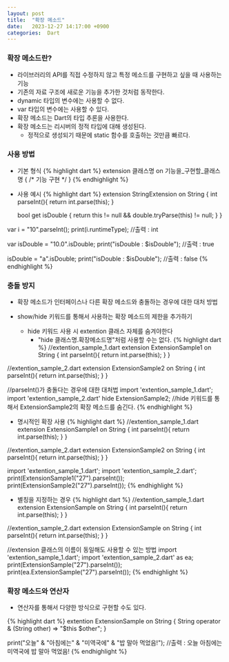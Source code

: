 ```yaml
---
layout: post
title:  "확장 메소드"
date:   2023-12-27 14:17:00 +0900
categories:  Dart
---
```


### 확장 메소드란?

- 라이브러리의 API를 직접 수정하지 않고 특정 메소드를 구현하고 싶을 때 사용하는 기능
- 기존의 자료 구조에 새로운 기능을 추가한 것처럼 동작한다.
- dynamic 타입의 변수에는 사용할 수 없다.
- var 타입의 변수에는 사용할 수 있다.
- 확장 메소드는 Dart의 타입 추론을 사용한다.
- 확장 메소드는 리시버의 정적 타입에 대해 생성된다.
    - 정적으로 생성되기 때문에 static 함수를 호출하는 것만큼 빠르다.

### 사용 방법

- 기본 형식
{% highlight dart %}
extension 클래스명 on 기능을_구현할_클래스명 {
    /* 기능 구현 */
}
{% endhighlight %}

- 사용 예시
{% highlight dart %}
extension StringExtension on String {
    int parseInt(){
        return int.parse(this);
    }

    bool get isDouble {
        return this != null && double.tryParse(this) != null;
    }
}

var i = "10".parseInt();
print(i.runtimeType); //출력 : int
  
var isDouble = "10.0".isDouble;
print("isDouble : $isDouble"); //출력 : true

isDouble = "a".isDouble;
print("isDouble : $isDouble"); //출력 : false
{% endhighlight %}

### 충돌 방지

- 확장 메소드가 인터페이스나 다른 확장 메소드와 충돌하는 경우에 대한 대처 방법

- show/hide 키워드를 통해서 사용하는 확장 메소드의 제한을 추가하기
    - hide 키워드 사용 시 extention 클래스 자체를 숨겨야한다
        - "hide 클래스명.확장메소드명"처럼 사용할 수는 없다.
{% highlight dart %}
//extention_sample_1.dart
extension ExtensionSample1 on String {
    int parseInt(){
        return int.parse(this);
    }
}

//extention_sample_2.dart
extension ExtensionSample2 on String {
    int parseInt(){
        return int.parse(this);
    }
}

//parseInt()가 충돌다는 경우에 대한 대처법
import 'extention_sample_1.dart';
import 'extention_sample_2.dart' hide ExtensionSample2; //hide 키워드를 통해서 ExtensionSample2의 확장 메소드를 숨긴다.
{% endhighlight %}

- 명시적인 확장 사용
{% highlight dart %}
//extention_sample_1.dart
extension ExtensionSample1 on String {
    int parseInt(){
        return int.parse(this);
    }
}

//extention_sample_2.dart
extension ExtensionSample2 on String {
    int parseInt(){
        return int.parse(this);
    }
}

import 'extention_sample_1.dart';
import 'extention_sample_2.dart';
print(ExtensionSample1("27").parseInt());
print(ExtensionSample2("27").parseInt());
{% endhighlight %}

- 별칭을 지정하는 경우
{% highlight dart %}
//extention_sample_1.dart
extension ExtensionSample on String {
    int parseInt(){
        return int.parse(this);
    }
}

//extention_sample_2.dart
extension ExtensionSample on String {
    int parseInt(){
        return int.parse(this);
    }
}

//extension 클래스의 이름이 동일해도 사용할 수 있는 방법
import 'extention_sample_1.dart';
import 'extention_sample_2.dart' as ea;
print(ExtensionSample("27").parseInt());
print(ea.ExtensionSample("27").parseInt());
{% endhighlight %}

### 확장 메소드와 연산자

- 연산자를 통해서 다양한 방식으로 구현할 수도 있다.

{% highlight dart %}
extention ExtensionSample on String {
    String operator & (String other) => "$this $other";
}

print("오늘" & "아침에는" & "미역국에" & "밥 말아 먹었음!"); //출력 : 오늘 아침에는 미역국에 밥 말아 먹었음!
{% endhighlight %}